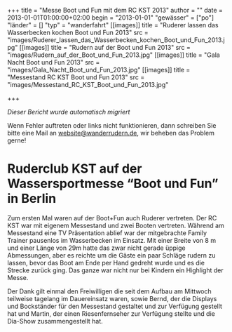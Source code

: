 +++
title = "Messe Boot und Fun mit dem RC KST 2013"
author = ""
date = 2013-01-01T01:00:00+02:00
begin = "2013-01-01"
"gewässer" = ["po"]
"länder" = []
"typ" = "wanderfahrt"
[[images]]
title = "Ruderer lassen das Wasserbecken kochen Boot und Fun 2013"
src = "images/Ruderer_lassen_das_Wasserbecken_kochen_Boot_und_Fun_2013.jpg"
[[images]]
title = "Rudern auf der Boot und Fun 2013"
src = "images/Rudern_auf_der_Boot_und_Fun_2013.jpg"
[[images]]
title = "Gala Nacht Boot und Fun 2013"
src = "images/Gala_Nacht_Boot_und_Fun_2013.jpg"
[[images]]
title = "Messestand RC KST Boot und Fun 2013"
src = "images/Messestand_RC_KST_Boot_und_Fun_2013.jpg"

+++


*Dieser Bericht wurde automatisch migriert*

Wenn Fehler auftreten oder links nicht funktionieren, dann schreiben Sie bitte eine Mail an website@wanderrudern.de, wir beheben das Problem gerne!



# Ruderclub KST auf der Wassersportmesse “Boot und Fun” in Berlin


Zum ersten Mal waren auf der Boot+Fun auch Ruderer vertreten. Der RC KST war mit eigenem Messestand und zwei Booten vertreten. Während am Messestand eine TV Präsentation ablief war der mitgebrachte Family Trainer pausenlos im Wasserbecken im Einsatz. Mit einer Breite von 8 m und einer Länge von 29m hatte das zwar nicht gerade üppige Abmessungen, aber es reichte um die Gäste ein paar Schläge rudern zu lassen, bevor das Boot am Ende per Hand gedreht wurde und es die Strecke zurück ging. Das ganze war nicht nur bei Kindern ein Highlight der Messe.

Der Dank gilt einmal den Freiwilligen die seit dem Aufbau am Mittwoch teilweise tagelang im Dauereinsatz waren, sowie Bernd, der die Displays und Bockständer für den Messestand gestaltet und zur Verfügung gestellt hat und Martin, der einen Riesenfernseher zur Verfügung stellte und die Dia-Show zusammengestellt hat.